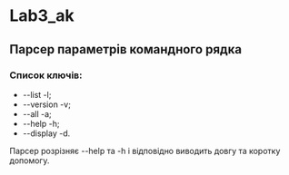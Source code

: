 # Lab3_ak
## Парсер параметрів командного рядка 
### Список ключів:
  - --list -l;
  - --version -v;
  - --all -a;
  - --help -h;
  - --display -d.

Парсер розрізняє --help та -h і відповідно виводить довгу та коротку допомогу.
